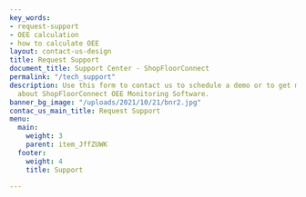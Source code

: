 ```yaml
---
key_words:
- request-support
- OEE calculation
- how to calculate OEE
layout: contact-us-design
title: Request Support
document_title: Support Center - ShopFloorConnect
permalink: "/tech_support"
description: Use this form to contact us to schedule a demo or to get more information
  about ShopFloorConnect OEE Monitoring Software.
banner_bg_image: "/uploads/2021/10/21/bnr2.jpg"
contac_us_main_title: Request Support
menu:
  main:
    weight: 3
    parent: item_JffZUWK
  footer:
    weight: 4
    title: Support

---
```

